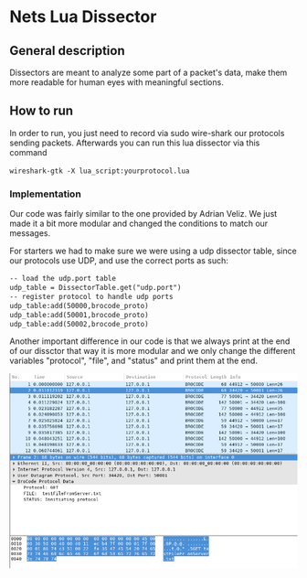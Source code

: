 # Nets Lua Dissector


## General description
Dissectors are meant to analyze some part of a packet's data, make them more readable for 
human eyes with meaningful sections.


## How to run
In order to run, you just need to record via sudo wire-shark our protocols sending packets.
Afterwards you can run this lua dissector via this command

``wireshark-gtk -X lua_script:yourprotocol.lua``

### Implementation
Our code was fairly similar to the one provided by Adrian Veliz. We just made it a bit more
modular and changed the conditions to match our messages.

For starters we had to make sure we were using a udp dissector table, since our protocols
use UDP, and use the correct ports as such:

```
-- load the udp.port table 
udp_table = DissectorTable.get("udp.port") 
-- register protocol to handle udp ports 
udp_table:add(50000,brocode_proto) 
udp_table:add(50001,brocode_proto) 
udp_table:add(50002,brocode_proto)

```
Another important difference in our code is that we always print at the end of our dissctor
that way it is more modular and we only change the different variables "protocol", "file",
and "status" and print them at the end.

![Screenshot of our dissector in wireshark](ss.png)
